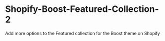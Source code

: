 # Shopify-Boost-Featured-Collection-2
Add more options to the Featured collection for the Boost theme on Shopify
